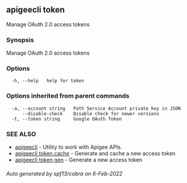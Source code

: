 ## apigeecli token

Manage OAuth 2.0 access tokens

### Synopsis

Manage OAuth 2.0 access tokens

### Options

```
  -h, --help   help for token
```

### Options inherited from parent commands

```
  -a, --account string   Path Service Account private key in JSON
      --disable-check    Disable check for newer versions
  -t, --token string     Google OAuth Token
```

### SEE ALSO

* [apigeecli](apigeecli.md)	 - Utility to work with Apigee APIs.
* [apigeecli token cache](apigeecli_token_cache.md)	 - Generate and cache a new access token
* [apigeecli token gen](apigeecli_token_gen.md)	 - Generate a new access token

###### Auto generated by spf13/cobra on 6-Feb-2022
